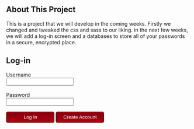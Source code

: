 ## About This Project
This is a project that we will develop in the coming weeks. Firstly we changed and tweaked the css and sass to our liking. in the next few weeks, we will add a log-in screen and a databases to store all of your passwords in a secure, encrypted place.

## Log-in
<form>
<!---<form action="/action_page.php">-->
  <label class = "text" for="fname">Username</label>
  <br/>
  <input class = "text" type="text" id="fname" name="fname"><br><br>
  <label for="lname">Password</label>
  <br/>
  <input class = "text" type="text" id="lname" name="lname"><br><br>
  <input class ="submit" type="submit" value="Log In">
<input class ="submit" type="submit" value="Create Account">
</form>
<style>
    .submit{
        list-style-type: none;
        width: 132px;
        height: 30px;
        margin-bottom: 12px;
        line-height: 1em;
        padding: 6px 6px 6px 7px;
        background: #AF0011;
        background: -moz-linear-gradient(top, #AF0011 0%, #820011 100%);
        background: -webkit-gradient(linear, left top, left bottom, color-stop(0%, #f8f8f8), color-stop(100%, #dddddd));
        background: -webkit-linear-gradient(top, #AF0011 0%, #820011 100%);
        background: -o-linear-gradient(top, #AF0011 0%, #820011 100%);
        background: -ms-linear-gradient(top, #AF0011 0%, #820011 100%);
        background: linear-gradient(to top, #AF0011 0%, #820011 100%);
        border-radius: 4px;
        border: 1px solid #0D0D0D;
        -webkit-box-shadow: inset 0px 1px 1px 0 #e90226;
        box-shadow: inset 0px 1px 1px 0 #e90226;
        color: white;
        }
</style>